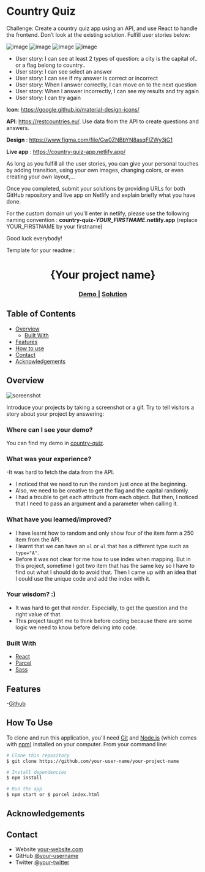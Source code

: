 # Country Quiz

Challenge: Create a country quiz app using an API, and use React to handle the frontend. Don’t look at the existing solution. Fulfill user stories below:

![image](./assets/quiz1.png)
![image](./assets/quiz2.png)
![image](./assets/quiz3.png)
![image](./assets/quiz4.png)

-   User story: I can see at least 2 types of question: a city is the capital of.. or a flag belong to country..
-   User story: I can see select an answer
-   User story: I can see if my answer is correct or incorrect
-   User story: When I answer correctly, I can move on to the next question
-   User story: When I answer incorrectly, I can see my results and try again
-   User story: I can try again

**Icon**: https://google.github.io/material-design-icons/

**API**: https://restcountries.eu/. Use data from the API to create questions and answers.

**Design** : https://www.figma.com/file/Gw0ZNBbYN8asqFlZWy3jG1

**Live app** : https://country-quiz-app.netlify.app/

As long as you fulfill all the user stories, you can give your personal touches by adding transition, using your own images, changing colors, or even creating your own layout,...

Once you completed, submit your solutions by providing URLs for both GitHub repository and live app on Netlify and explain briefly what you have done.

For the custom domain url you'll enter in netlify, please use the following naming convention : **country-quiz-_YOUR_FIRSTNAME_.netlify.app** (replace YOUR_FIRSTNAME by your firstname)

Good luck everybody!

Template for your readme :

<!-- Please update value in the {}  -->

<h1 align="center">{Your project name}</h1>

<div align="center">
  <h3>
    <a href="https://country-quiz-noeline.netlify.app/">
      Demo
    </a>
    <span> | </span>
    <a href="https://github.com/vakodrazan/country-quiz">
      Solution
    </a>
  </h3>
</div>

<!-- TABLE OF CONTENTS -->

## Table of Contents

-   [Overview](#overview)
    -   [Built With](#built-with)
-   [Features](#features)
-   [How to use](#how-to-use)
-   [Contact](#contact)
-   [Acknowledgements](#acknowledgements)

<!-- OVERVIEW -->

## Overview

![screenshot](https://user-images.githubusercontent.com/16707738/92399059-5716eb00-f132-11ea-8b14-bcacdc8ec97b.png)

Introduce your projects by taking a screenshot or a gif. Try to tell visitors a story about your project by answering:

 ### Where can I see your demo?

You can find my demo in [country-quiz](https://country-quiz-noeline.netlify.app/).

 ### What was your experience?

 -It was hard to fetch the data from the API. 
 - I noticed that we need to run the random just once at the beginning. 
 - Also, we need to be creative to get the flag and the capital randomly.
 - I had a trouble to get each attribute from each object. But then, I noticed that I need to pass an argument and a parameter when calling it.

 ### What have you learned/improved?
 - I have learnt how to random and only show four of the item form a 250 item from the API. 
 - I learnt that we can have an `ol` or `ul` that has a different type such as `type="A"`.
 - Before it was not clear for me how to use index when mapping. But in this project, sometime I got two item that has the same key so I have to find out what I should do to avoid that. Then I came up with an idea that I could use the unique code and add the index with it.

 ### Your wisdom? :)

 - It was hard to get that render. Especially, to get the question and the right value of that.
 - This project taught me to think before coding because there are some logic we need to know before delving into code.

### Built With

<!-- This section should list any major frameworks that you built your project using. Here are a few examples.-->
-   [React](https://reactjs.org/)
-   [Parcel](https://parceljs.org/)
-   [Sass](https://sass-lang.com/)

## Features

<!-- List the features of your application or follow the template. Don't share the figma file here :) -->
-[Github](https://github.com/vakodrazan/country-quiz)

## How To Use

<!-- Example: -->

To clone and run this application, you'll need [Git](https://git-scm.com) and [Node.js](https://nodejs.org/en/download/) (which comes with [npm](http://npmjs.com)) installed on your computer. From your command line:

```bash
# Clone this repository
$ git clone https://github.com/your-user-name/your-project-name

# Install dependencies
$ npm install

# Run the app
$ npm start or $ parcel index.html
```

## Acknowledgements
<!-- This section should list any articles or add-ons/plugins that helps you to complete the project. This is optional but it will help you in the future. For example: -->


## Contact

-   Website [your-website.com](https://country-quiz-noeline.netlify.app/)
-   GitHub [@your-username](https://github.com/vakodrazan/country-quiz)
-   Twitter [@your-twitter](https://{twitter.com/your-username})
